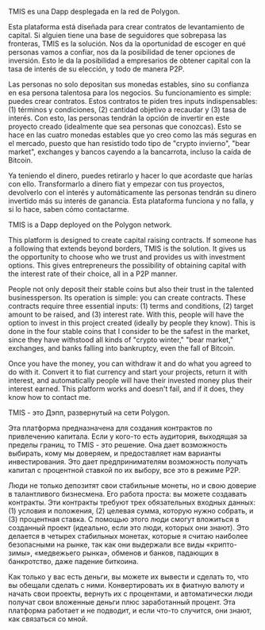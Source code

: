 TMIS es una Dapp desplegada en la red de Polygon.

Esta plataforma está diseñada para crear contratos de levantamiento de capital. Si alguien tiene una base de seguidores que sobrepasa las fronteras, TMIS es la solución. Nos da la oportunidad de escoger en qué personas vamos a confiar, nos da la posibilidad de tener opciones de inversión. Esto le da la posibilidad a empresarios de obtener capital con la tasa de interés de su elección, y todo de manera P2P.

Las personas no solo depositan sus monedas estables, sino su confianza en esa persona talentosa para los negocios. Su funcionamiento es simple: puedes crear contratos. Estos contratos te piden tres inputs indispensables: (1) términos y condiciones, (2) cantidad objetivo a recaudar y (3) tasa de interés. Con esto, las personas tendrán la opción de invertir en este proyecto creado (idealmente que sea personas que conozcas). Esto se hace en las cuatro monedas estables que yo creo como las más seguras en el mercado, puesto que han resistido todo tipo de "crypto invierno", "bear market", exchanges y bancos cayendo a la bancarrota, incluso la caída de Bitcoin.

Ya teniendo el dinero, puedes retirarlo y hacer lo que acordaste que harías con ello. Transformarlo a dinero fiat y empezar con tus proyectos, devolverlo con el interés y automáticamente las personas tendrán su dinero invertido más su interés de ganancia. Esta plataforma funciona y no falla, y si lo hace, saben cómo contactarme.


TMIS is a Dapp deployed on the Polygon network.

This platform is designed to create capital raising contracts. If someone has a following that extends beyond borders, TMIS is the solution. It gives us the opportunity to choose who we trust and provides us with investment options. This gives entrepreneurs the possibility of obtaining capital with the interest rate of their choice, all in a P2P manner.

People not only deposit their stable coins but also their trust in the talented businessperson. Its operation is simple: you can create contracts. These contracts require three essential inputs: (1) terms and conditions, (2) target amount to be raised, and (3) interest rate. With this, people will have the option to invest in this project created (ideally by people they know). This is done in the four stable coins that I consider to be the safest in the market, since they have withstood all kinds of "crypto winter," "bear market," exchanges, and banks falling into bankruptcy, even the fall of Bitcoin.

Once you have the money, you can withdraw it and do what you agreed to do with it. Convert it to fiat currency and start your projects, return it with interest, and automatically people will have their invested money plus their interest earned. This platform works and doesn't fail, and if it does, they know how to contact me.


ТМIS - это Дэпп, развернутый на сети Polygon.

Эта платформа предназначена для создания контрактов по привлечению капитала. Если у кого-то есть аудитория, выходящая за пределы границ, то ТМIS - это решение. Она дает возможность выбирать, кому мы доверяем, и предоставляет нам варианты инвестирования. Это дает предпринимателям возможность получать капитал с процентной ставкой по их выбору, все это в режиме P2P.

Люди не только депозитят свои стабильные монеты, но и свою доверие в талантливого бизнесмена. Его работа проста: вы можете создавать контракты. Эти контракты требуют трех обязательных входных данных: (1) условия и положения, (2) целевая сумма, которую нужно собрать, и (3) процентная ставка. С помощью этого люди смогут вложиться в созданный проект (идеально, если это люди, которых они знают). Это делается в четырех стабильных монетах, которые я считаю наиболее безопасными на рынке, так как они выдержали все виды «крипто-зимы», «медвежьего рынка», обменов и банков, падающих в банкротство, даже падение биткоина.

Как только у вас есть деньги, вы можете их вывести и сделать то, что вы обещали сделать с ними. Конвертировать их в фиатную валюту и начать свои проекты, вернуть их с процентами, и автоматически люди получат свои вложенные деньги плюс заработанный процент. Эта платформа работает и не подводит, и если что-то случится, они знают, как связаться со мной.